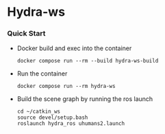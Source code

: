 # Hydra-ws

### Quick Start

- Docker build and exec into the container
    ```
    docker compose run --rm --build hydra-ws-build
    ```
- Run the container
    ```
    docker compose run --rm hydra-ws
    ```
- Build the scene graph by running the ros launch
    ```
    cd ~/catkin_ws
    source devel/setup.bash
    roslaunch hydra_ros uhumans2.launch
    ```